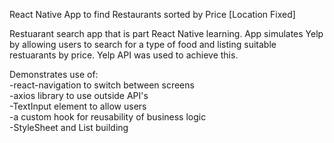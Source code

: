 React Native App to find Restaurants sorted by Price [Location Fixed]

Restuarant search app that is part React Native learning. App simulates Yelp by allowing users to search for a type of food and listing suitable restuarants by price.
Yelp API was used to achieve this.

Demonstrates use of:  
-react-navigation to switch between screens  
-axios library to use outside API's  
-TextInput element to allow users  
-a custom hook for reusability of business logic  
-StyleSheet and List building  
